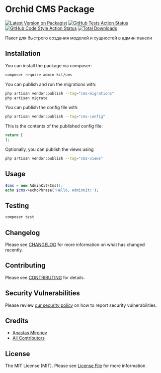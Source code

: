 # Orchid CMS Package

[![Latest Version on Packagist](https://img.shields.io/packagist/v/admin-kit/cms.svg?style=flat-square)](https://packagist.org/packages/admin-kit/cms)
[![GitHub Tests Action Status](https://img.shields.io/github/actions/workflow/status/admin-kit/cms/run-tests.yml?branch=1.x&label=tests&style=flat-square)](https://github.com/admin-kit/cms/actions?query=workflow%3Arun-tests+branch%3A1.x)
[![GitHub Code Style Action Status](https://img.shields.io/github/actions/workflow/status/admin-kit/cms/fix-php-code-style-issues.yml?branch=1.x&label=code%20style&style=flat-square)](https://github.com/admin-kit/cms/actions?query=workflow%3A"Fix+PHP+code+style+issues"+branch%3A1.x)
[![Total Downloads](https://img.shields.io/packagist/dt/admin-kit/cms.svg?style=flat-square)](https://packagist.org/packages/admin-kit/cms)

Пакет для быстрого создания моделей и сущностей в админ панели

## Installation

You can install the package via composer:

```bash
composer require admin-kit/cms
```

You can publish and run the migrations with:

```bash
php artisan vendor:publish --tag="cms-migrations"
php artisan migrate
```

You can publish the config file with:

```bash
php artisan vendor:publish --tag="cms-config"
```

This is the contents of the published config file:

```php
return [
];
```

Optionally, you can publish the views using

```bash
php artisan vendor:publish --tag="cms-views"
```

## Usage

```php
$cms = new AdminKit\Cms();
echo $cms->echoPhrase('Hello, AdminKit!');
```

## Testing

```bash
composer test
```

## Changelog

Please see [CHANGELOG](CHANGELOG.md) for more information on what has changed recently.

## Contributing

Please see [CONTRIBUTING](CONTRIBUTING.md) for details.

## Security Vulnerabilities

Please review [our security policy](../../security/policy) on how to report security vulnerabilities.

## Credits

- [Anastas Mironov](https://github.com/ast21)
- [All Contributors](../../contributors)

## License

The MIT License (MIT). Please see [License File](LICENSE.md) for more information.
